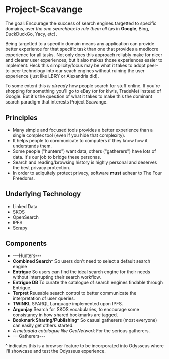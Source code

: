 # Project-Scavange
The goal: Encourage the success of search engines targetted to specific domains, over *the one searchbox to rule them all* (as in **Google**, Bing, DuckDuckGo, Yacy, etc). 

Being targetted to a specific domain means any application can provide better experience for that specific task than one that provides a mediocre experience for all tasks. Not only does this approach reliably make for nicer and clearer user experiences, but it also makes those experiences easier to implement. Heck this simplicity/focus may be what it takes to adopt peer-to-peer technology into our seach engines without ruining the user experience (just like LBRY or Alexandria did). 

To some extent this *is already* how people search for stuff online. If you're shopping for something you'll go to eBay (or for kiwis, TradeMe) instead of Google. But it's the question of what it takes to make this the dominant search paradigm that interests Project Scavange. 

## Principles
* Many simple and focused tools provides a better experience than a single complex tool (even if you hide that complexity).
* It helps people to communicate to computers if they know how it understands them. 
* Some people ("hunters") want data, others ("gatherers") have lots of data. It's our job to bridge these personas. 
* Search and reading/browsing history is highly personal and deserves the best privacy protection.
* In order to adiquitely protect privacy, software **must** adhear to The Four Freedoms.

## Underlying Technology
* Linked Data
* SKOS
* OpenSearch
* IPFS
* [Scrapy](https://scrapy.org/)

## Components
* ---Hunters---
* **Combined Search**^ So users don't need to select a default search engine
* **Entrigue** So users can find the ideal search engine for their needs without interrupting their search workflow.
* **Entrigue DB** To curate the catalogue of search engines findable through Entrigue.
* **Terpret** Reusable search control to better communicate the interpretation of user queries.
* **TWINKL** SPARQL Language implemented upon IPFS.
* **Argonjay** Search for SKOS vocabularies, to encourage some consistancy in how shared bookmarks are tagged. 
* **Bookmark Sharing/Publishing**^ So casual gatherers (most everyone) can easily get others started.
* *A metadata catalogue like GeoNetwork* For the serious gatherers. 
* ---Gatherers---

^ indicates this is a browser feature to be incorporated into Odysseus where I'll showcase and test the Odysseus experience. 
